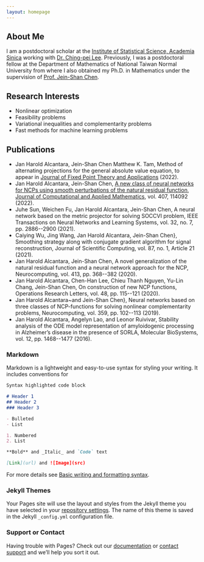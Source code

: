 ```yaml
---
layout: homepage
---
```


## About Me

I am a postdoctoral scholar at the [Institute of Statistical Science, Academia Sinica](https://www.stat.sinica.edu.tw/eng/index.php) working with [Dr. Ching-pei Lee](https://leepei.github.io/). Previously, I was a postdoctoral fellow at the Department of Mathematics of National Taiwan Normal University from where I also obtained my Ph.D. in Mathematics under the supervision of [Prof. Jein-Shan Chen](http://math.ntnu.edu.tw/~jschen/index.php?menu=Home).

## Research Interests

- Nonlinear optimization
- Feasibility problems
- Variational inequalities and complementarity problems
- Fast methods for machine learning problems

## Publications

- Jan Harold Alcantara, Jein-Shan Chen Matthew K. Tam, Method of alternating projections for the general absolute value equation, to appear in [Journal of Fixed Point Theory and Applications](https://www.springer.com/journal/11784) (2022). 
- Jan Harold Alcantara, Jein-Shan Chen, [A new class of neural networks for NCPs using smooth perturbations of the natural residual function](https://www.sciencedirect.com/science/article/abs/pii/S0377042722000061), [Journal of Computational and Applied Mathematics](https://www.sciencedirect.com/journal/journal-of-computational-and-applied-mathematics), vol. 407, 114092 (2022). 
- Juhe Sun, Weichen Fu, Jan Harold Alcantara, Jein-Shan Chen, A neural network based on the metric projector for solving SOCCVI problem, IEEE Transactions on Neural Networks and Learning Systems, vol. 32, no. 7, pp. 2886--2900 (2021).
- Caiying Wu, Jing Wang, Jan Harold Alcantara, Jein-Shan Chen}, Smoothing strategy along with conjugate gradient algorithm for signal reconstruction, Journal of Scientific Computing, vol. 87, no. 1, Article 21 (2021). 
- Jan Harold Alcantara, Jein-Shan Chen, A novel generalization of the natural residual function and a neural network approach for the NCP, Neurocomputing, vol. 413, pp. 368--382 (2020). 
- Jan Harold Alcantara, Chen-Han Lee, Chieu Thanh Nguyen, Yu-Lin Chang, Jein-Shan Chen, On construction of new NCP functions, Operations Research Letters, vol. 48, pp. 115--121 (2020). 
- Jan Harold Alcantara~and Jein-Shan Chen}, Neural networks based on three classes of NCP-functions for solving nonlinear complementarity problems, Neurocomputing, vol. 359, pp. 102--113 (2019). 
- Jan Harold Alcantara, Angelyn Lao, and Leonor Ruivivar, Stability analysis of the ODE model representation of amyloidogenic processing in Alzheimer’s disease in the presence of SORLA, Molecular BioSystems, vol. 12, pp. 1468--1477 (2016). 


### Markdown

Markdown is a lightweight and easy-to-use syntax for styling your writing. It includes conventions for

```markdown
Syntax highlighted code block

# Header 1
## Header 2
### Header 3

- Bulleted
- List

1. Numbered
2. List

**Bold** and _Italic_ and `Code` text

[Link](url) and ![Image](src)
```

For more details see [Basic writing and formatting syntax](https://docs.github.com/en/github/writing-on-github/getting-started-with-writing-and-formatting-on-github/basic-writing-and-formatting-syntax).

### Jekyll Themes

Your Pages site will use the layout and styles from the Jekyll theme you have selected in your [repository settings](https://github.com/janharold27/janharold27.github.io/settings/pages). The name of this theme is saved in the Jekyll `_config.yml` configuration file.

### Support or Contact

Having trouble with Pages? Check out our [documentation](https://docs.github.com/categories/github-pages-basics/) or [contact support](https://support.github.com/contact) and we’ll help you sort it out.
